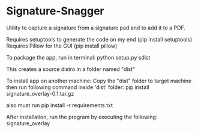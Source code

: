 # Signature-Snagger
Utility to capture a signature from a signature pad and to add it to a PDF. 


Requires setuptools to generate the code on my end (pip install setuptools)
Requires Pillow for the GUI (pip install pillow)

To package the app, run in terminal: 
python setup.py sdist

This creates a source distro in a folder named "dist"

To install app on another machine: 
Copy the "dist" folder to target machine then run following command inside 'dist' folder: 
pip install signature_overlay-0.1.tar.gz

also must run pip install -r requirements.txt

After installation, run the program by executing the following: 
signature_overlay


